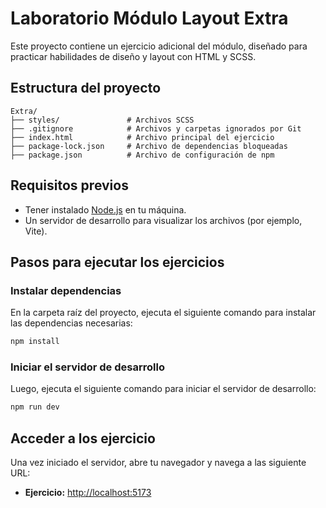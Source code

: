 # Laboratorio Módulo Layout Extra

Este proyecto contiene un ejercicio adicional del módulo, diseñado para practicar habilidades de diseño y layout con HTML y SCSS.

## Estructura del proyecto

```plaintext
Extra/
├── styles/               # Archivos SCSS
├── .gitignore            # Archivos y carpetas ignorados por Git
├── index.html            # Archivo principal del ejercicio
├── package-lock.json     # Archivo de dependencias bloqueadas
├── package.json          # Archivo de configuración de npm
```


## Requisitos previos

- Tener instalado [Node.js](https://nodejs.org/) en tu máquina.
- Un servidor de desarrollo para visualizar los archivos (por ejemplo, Vite).

## Pasos para ejecutar los ejercicios

### Instalar dependencias

En la carpeta raíz del proyecto, ejecuta el siguiente comando para instalar las dependencias necesarias:

```bash
npm install
```

### Iniciar el servidor de desarrollo

Luego, ejecuta el siguiente comando para iniciar el servidor de desarrollo:

```bash
npm run dev
```

## Acceder a los ejercicio

Una vez iniciado el servidor, abre tu navegador y navega a las siguiente URL:

- **Ejercicio:** [http://localhost:5173](http://localhost:5173)